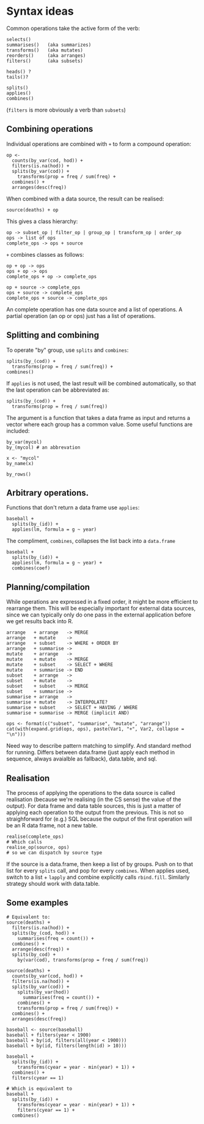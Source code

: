 # Syntax ideas

Common operations take the active form of the verb:

    selects()     
    summarises()   (aka summarizes)
    transforms()   (aka mutates)
    reorders()     (aka arranges)
    filters()      (aka subsets)

    heads() ?
    tails()?

    splits()
    applies()
    combines()

(`filters` is more obviously a verb than `subsets`)

## Combining operations

Individual operations are combined with `+` to form a compound operation:

    op <- 
      counts(by_var(cod, hod)) +
      filters(is.na(hod)) +
      splits(by_var(cod)) + 
        transforms(prop = freq / sum(freq) +
      combines() +
      arranges(desc(freq))

When combined with a data source, the result can be realised:

    source(deaths) + op

This gives a class hierarchy:

    op -> subset_op | filter_op | group_op | transform_op | order_op
    ops -> list of ops
    complete_ops -> ops + source

`+` combines classes as follows:

    op + op -> ops
    ops + op -> ops
    complete_ops + op -> complete_ops

    op + source -> complete_ops
    ops + source -> complete_ops
    complete_ops + source -> complete_ops

An complete operation has one data source and a list of operations. A partial operation (an op or ops) just has a list of operations.

## Splitting and combining

To operate "by" group, use `splits` and `combines`:

    splits(by_(cod)) + 
      transforms(prop = freq / sum(freq)) +
    combines()

If `applies` is not used, the last result will be combined automatically, so that the last operation can be abbreviated as:

    splits(by_(cod)) + 
      transforms(prop = freq / sum(freq))

The argument is a function that takes a data frame as input and returns a vector where each group has a common value. Some useful functions are included:

    by_var(mycol)
    by_(mycol) # an abbrevation

    x <- "mycol"
    by_name(x)

    by_rows()


## Arbitrary operations.

Functions that don't return a data frame use `applies`:

    baseball +
      splits(by_(id)) + 
      applies(lm, formula = g ~ year)

The compliment, `combines`, collapses the list back into a `data.frame`

    baseball +
      splits(by_(id)) + 
      applies(lm, formula = g ~ year) +
      combines(coef)

## Planning/compilation

While operations are expressed in a fixed order, it might be more efficient to rearrange them.  This will be especially important for external data sources, since we can typically only do one pass in the external application before we get results back into R. 

    arrange   + arrange   -> MERGE
    arrange   + mutate    ->
    arrange   + subset    -> WHERE + ORDER BY
    arrange   + summarise -> 
    mutate    + arrange   ->
    mutate    + mutate    -> MERGE
    mutate    + subset    -> SELECT + WHERE
    mutate    + summarise -> END
    subset    + arrange   ->
    subset    + mutate    ->
    subset    + subset    -> MERGE
    subset    + summarise ->
    summarise + arrange   ->
    summarise + mutate    -> INTERPOLATE?
    summarise + subset    -> SELECT + HAVING / WHERE
    summarise + summarise -> MERGE (implicit AND)

    ops <- format(c("subset", "summarise", "mutate", "arrange"))
    cat(with(expand.grid(ops, ops), paste(Var1, "+", Var2, collapse = "\n")))

Need way to describe pattern matching to simplify. And standard method for running. Differs between data.frame (just apply each method in sequence, always avaialble as fallback), data.table, and sql.

## Realisation

The process of applying the operations to the data source is called realisation (because we're realising (in the CS sense) the value of the output). For data frame and data table sources, this is just a matter of applying each operation to the output from the previous. This is not so straighforward for (e.g.) SQL because the output of the first operation will be an R data frame, not a new table. 

    realise(complete_ops)
    # Which calls
    realise_op(source, ops)
    # so we can dispatch by source type

If the source is a data.frame, then keep a list of by groups. Push on to that list for every `splits` call, and pop for every `combines`.  When applies used, switch to a list + `lapply` and combine explicitly calls `rbind.fill`. Similarly strategy should work with data.table.

## Some examples

    # Equivalent to:
    source(deaths) +
      filters(is.na(hod)) +
      splits(by_(cod, hod)) +
        summarises(freq = count()) +
      combines() +
      arrange(desc(freq)) +
      splits(by_cod) + 
        by(var(cod), transforms(prop = freq / sum(freq)) 

    source(deaths) +
      counts(by_var(cod, hod)) +
      filters(is.na(hod)) +
      splits(by_var(cod)) +
        splits(by_var(hod))
          summarises(freq = count()) +
        combines() +
        transforms(prop = freq / sum(freq)) +
      combines() +
      arranges(desc(freq))

    baseball <- source(baseball)
    baseball + filters(year < 1900)
    baseball + by(id, filters(all(year < 1900)))
    baseball + by(id, filters(length(id) > 10)))

    baseball + 
      splits(by_(id)) + 
        transforms(cyear = year - min(year) + 1)) +
      combines() +
      filters(cyear == 1)

    # Which is equivalent to
    baseball + 
      splits(by_(id)) + 
        transforms(cyear = year - min(year) + 1)) +
        filters(cyear == 1) +
      combines()
